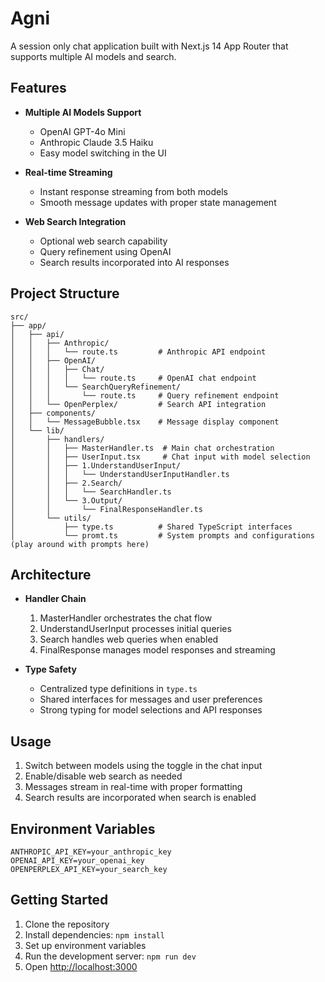 # Agni

A session only chat application built with Next.js 14 App Router that supports multiple AI models and search.

## Features

- **Multiple AI Models Support**

  - OpenAI GPT-4o Mini
  - Anthropic Claude 3.5 Haiku
  - Easy model switching in the UI

- **Real-time Streaming**

  - Instant response streaming from both models
  - Smooth message updates with proper state management

- **Web Search Integration**
  - Optional web search capability
  - Query refinement using OpenAI
  - Search results incorporated into AI responses

## Project Structure

```
src/
├── app/
│   ├── api/
│   │   ├── Anthropic/
│   │   │   └── route.ts         # Anthropic API endpoint
│   │   ├── OpenAI/
│   │   │   ├── Chat/
│   │   │   │   └── route.ts     # OpenAI chat endpoint
│   │   │   └── SearchQueryRefinement/
│   │   │       └── route.ts     # Query refinement endpoint
│   │   └── OpenPerplex/         # Search API integration
│   ├── components/
│   │   └── MessageBubble.tsx    # Message display component
│   └── lib/
│       ├── handlers/
│       │   ├── MasterHandler.ts  # Main chat orchestration
│       │   ├── UserInput.tsx     # Chat input with model selection
│       │   ├── 1.UnderstandUserInput/
│       │   │   └── UnderstandUserInputHandler.ts
│       │   ├── 2.Search/
│       │   │   └── SearchHandler.ts
│       │   └── 3.Output/
│       │       └── FinalResponseHandler.ts
│       └── utils/
│           ├── type.ts          # Shared TypeScript interfaces
│           └── promt.ts         # System prompts and configurations (play around with prompts here)
```

## Architecture

- **Handler Chain**

  1. MasterHandler orchestrates the chat flow
  2. UnderstandUserInput processes initial queries
  3. Search handles web queries when enabled
  4. FinalResponse manages model responses and streaming

- **Type Safety**
  - Centralized type definitions in `type.ts`
  - Shared interfaces for messages and user preferences
  - Strong typing for model selections and API responses

## Usage

1. Switch between models using the toggle in the chat input
2. Enable/disable web search as needed
3. Messages stream in real-time with proper formatting
4. Search results are incorporated when search is enabled

## Environment Variables

```env
ANTHROPIC_API_KEY=your_anthropic_key
OPENAI_API_KEY=your_openai_key
OPENPERPLEX_API_KEY=your_search_key
```

## Getting Started

1. Clone the repository
2. Install dependencies: `npm install`
3. Set up environment variables
4. Run the development server: `npm run dev`
5. Open [http://localhost:3000](http://localhost:3000)
